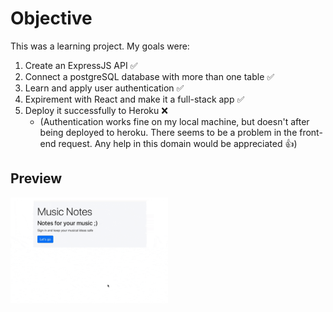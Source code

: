 # Objective 
This was a learning project. My goals were:
1. Create an ExpressJS API :white_check_mark:
2. Connect a postgreSQL database with more than one table :white_check_mark:
3. Learn and apply user authentication :white_check_mark:
4. Expirement with React and make it a full-stack app :white_check_mark:
5. Deploy it successfully to Heroku :x:
    - (Authentication works fine on my local machine, but doesn't after being deployed to heroku. There seems to be a problem in the front-end request. Any help in this domain would be appreciated :thumbsup:)

## Preview
<img src="https://github.com/vincanger/PERN-music-notes/blob/main/music-app-preview.gif" width="50%" height="50%" />
